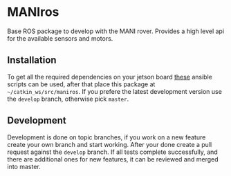 # MANIros
Base ROS package to develop with the MANI rover. Provides a high level api for the available sensors and motors.

## Installation

To get all the required dependencies on your jetson board [these](https://github.com/PTScientists/MANIansible) ansible
scripts can be used, after that place this package at `~/catkin_ws/src/maniros`. If you prefere the latest development
version use the `develop` branch, otherwise pick `master`.

## Development

Development is done on topic branches, if you work on a new feature create your own branch and start working. After your
done create a pull request against the `develop` branch. If all tests complete successfully, and there are additional
ones for new features, it can be reviewed and merged into master. 
